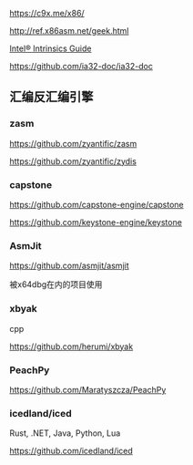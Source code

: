 https://c9x.me/x86/

http://ref.x86asm.net/geek.html

[Intel® Intrinsics Guide](https://www.intel.com/content/www/us/en/docs/intrinsics-guide/index.html)

https://github.com/ia32-doc/ia32-doc

## 汇编反汇编引擎

### zasm

https://github.com/zyantific/zasm

https://github.com/zyantific/zydis

### capstone

https://github.com/capstone-engine/capstone

https://github.com/keystone-engine/keystone

### AsmJit

https://github.com/asmjit/asmjit

被x64dbg在内的项目使用



### xbyak

cpp

https://github.com/herumi/xbyak

### PeachPy

https://github.com/Maratyszcza/PeachPy

### icedland/iced 

Rust, .NET, Java, Python, Lua

https://github.com/icedland/iced